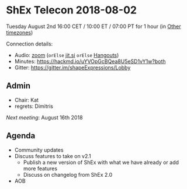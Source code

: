 # ShEx Telecon 2018-08-02

Tuesday August 2nd 16:00 CET / 10:00 ET / 07:00 PT for 1 hour (in [Other timezones](https://www.timeanddate.com/worldclock/fixedtime.html?msg=ShEx+CG&iso=20180802T16&p1=195&ah=1))

Connection details:

* Audio: [zoom](https://zoom.us/j/441496948) (`orElse` [jit.si](https://meet.jit.si/ShEx) `orElse` [Hangouts](http://tinyurl.com/ShEx-hangouts))
* Minutes: https://hackmd.io/uYVOpGcBQea8U5eSD1vY1w?both
* Gitter: https://gitter.im/shapeExpressions/Lobby

## Admin

 * Chair: Kat
 * regrets: Dimitris

*Next meeting*: August 16th 2018



## Agenda
 * Community updates 
 * Discuss features to take on v2.1
   * Publish a new version of ShEx with what we have already or add more features
   * Discuss on changelog from ShEx 2.0
 * AOB 

